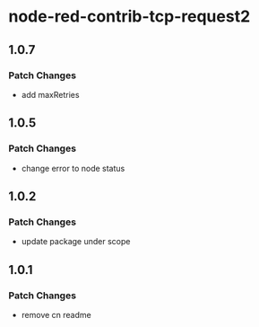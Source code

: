 # node-red-contrib-tcp-request2

## 1.0.7

### Patch Changes

- add maxRetries

## 1.0.5

### Patch Changes

- change error to node status

## 1.0.2

### Patch Changes

- update package under scope

## 1.0.1

### Patch Changes

- remove cn readme
